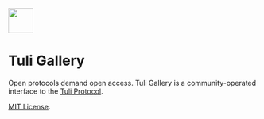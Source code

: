 <img src="https://eth.tuli.work/logo_tuli.png" height="50" width="50">

# Tuli Gallery

Open protocols demand open access. Tuli Gallery is a community-operated interface to the [Tuli Protocol](https://tuli.ink).

[MIT License](https://github.com/kittylabsbsc/tuli-work/blob/master/LICENSE).

